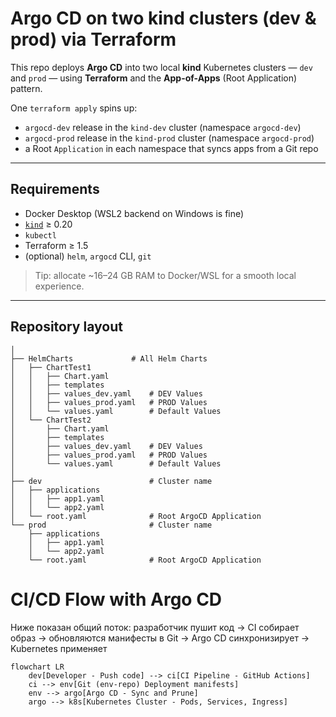 # Argo CD on two kind clusters (dev & prod) via Terraform

This repo deploys **Argo CD** into two local **kind** Kubernetes clusters — `dev` and `prod` — using **Terraform** and the **App-of-Apps** (Root Application) pattern.

One `terraform apply` spins up:
- `argocd-dev` release in the `kind-dev` cluster (namespace `argocd-dev`)
- `argocd-prod` release in the `kind-prod` cluster (namespace `argocd-prod`)
- a Root `Application` in each namespace that syncs apps from a Git repo

---

## Requirements

- Docker Desktop (WSL2 backend on Windows is fine)
- [`kind`](https://kind.sigs.k8s.io/) ≥ 0.20  
- `kubectl`
- Terraform ≥ 1.5
- (optional) `helm`, `argocd` CLI, `git`

> Tip: allocate ~16–24 GB RAM to Docker/WSL for a smooth local experience.

---

## Repository layout



```
│
├── HelmCharts             # All Helm Charts
│   ├── ChartTest1
│   │   ├── Chart.yaml
│   │   ├── templates
│   │   ├── values_dev.yaml    # DEV Values
│   │   ├── values_prod.yaml   # PROD Values
│   │   └── values.yaml        # Default Values
│   └── ChartTest2
│       ├── Chart.yaml
│       ├── templates
│       ├── values_dev.yaml    # DEV Values
│       ├── values_prod.yaml   # PROD Values
│       └── values.yaml        # Default Values
│   
├── dev                        # Cluster name
│   ├── applications
│   │   ├── app1.yaml
│   │   └── app2.yaml
│   └── root.yaml              # Root ArgoCD Application
└── prod                       # Cluster name
    ├── applications
    │   ├── app1.yaml
    │   └── app2.yaml
    └── root.yaml              # Root ArgoCD Application    
```


# CI/CD Flow with Argo CD

Ниже показан общий поток: разработчик пушит код → CI собирает образ → обновляются манифесты в Git → Argo CD синхронизирует → Kubernetes применяет

```mermaid
flowchart LR
    dev[Developer - Push code] --> ci[CI Pipeline - GitHub Actions]
    ci --> env[Git (env-repo) Deployment manifests]
    env --> argo[Argo CD - Sync and Prune]
    argo --> k8s[Kubernetes Cluster - Pods, Services, Ingress]
```


